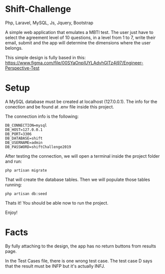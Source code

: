 # Shift-Challenge
Php, Laravel, MySQL, Js, Jquery, Bootstrap

A simple web application that emulates a MBTI test.
The user just have to select the agreement level of 10 questions, in a level from 1 to 7, write their email, submit and the app will determine the dimensions where the user belongs.

This simple design is fully based in this: https://www.figma.com/file/00SYaOnpIUYLAdvhGlTz4j97/Engineer-Perspective-Test

# Setup
A MySQL database must be created at localhost (127.0.0.1).
The info for the conection and be found at .env file inside this project.

The connection info is the following: 
```
DB_CONNECTION=mysql
DB_HOST=127.0.0.1
DB_PORT=3306
DB_DATABASE=shift
DB_USERNAME=admin
DB_PASSWORD=shiftChallenge2019
```
After testing the connection, we will open a terminal inside the project folder and run:
```
php artisan migrate
```
That will create the database tables. Then we will populate those tables running:
```
php artisan db:seed
```
Thats it! You should be able now to run the project.

Enjoy!

# Facts
By fully attaching to the design, the app has no return buttons from results page.

In the Test Cases file, there is one wrong test case. The test case D says that the result must be INFP but it's actually INFJ.




